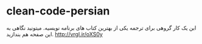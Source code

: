 # clean-code-persian
ابن یک کار گروهی برای ترجمه یکی از بهترین کتاب های برنامه نویسیه. 
میتونید نگاهی به این صفحه هم بندازید. 
http://vrgl.ir/oXS0y
